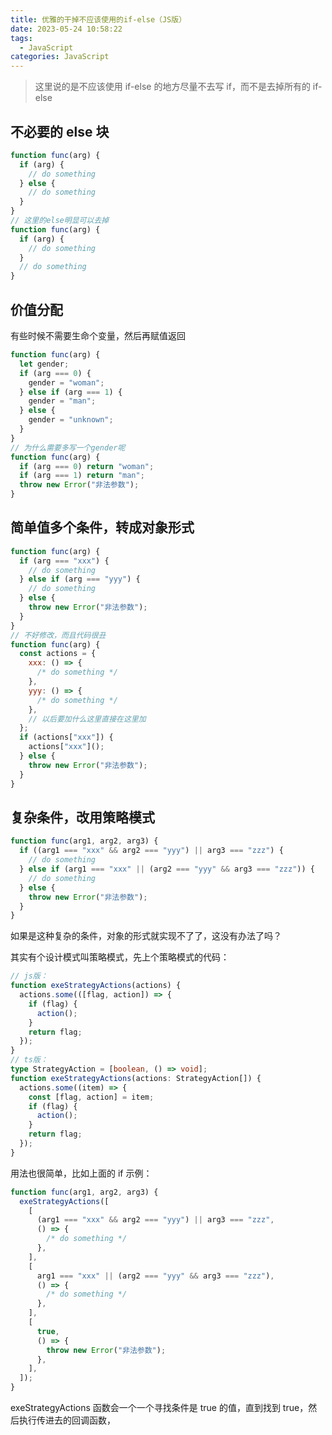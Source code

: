 ```yaml
---
title: 优雅的干掉不应该使用的if-else（JS版）
date: 2023-05-24 10:58:22
tags:
  - JavaScript
categories: JavaScript
---
```


> 这里说的是不应该使用 if-else 的地方尽量不去写 if，而不是去掉所有的 if-else

## 不必要的 else 块

```js
function func(arg) {
  if (arg) {
    // do something
  } else {
    // do something
  }
}
// 这里的else明显可以去掉
function func(arg) {
  if (arg) {
    // do something
  }
  // do something
}
```

## 价值分配

有些时候不需要生命个变量，然后再赋值返回

```js
function func(arg) {
  let gender;
  if (arg === 0) {
    gender = "woman";
  } else if (arg === 1) {
    gender = "man";
  } else {
    gender = "unknown";
  }
}
// 为什么需要多写一个gender呢
function func(arg) {
  if (arg === 0) return "woman";
  if (arg === 1) return "man";
  throw new Error("非法参数");
}
```

## 简单值多个条件，转成对象形式

```js
function func(arg) {
  if (arg === "xxx") {
    // do something
  } else if (arg === "yyy") {
    // do something
  } else {
    throw new Error("非法参数");
  }
}
// 不好修改，而且代码很丑
function func(arg) {
  const actions = {
    xxx: () => {
      /* do something */
    },
    yyy: () => {
      /* do something */
    },
    // 以后要加什么这里直接在这里加
  };
  if (actions["xxx"]) {
    actions["xxx"]();
  } else {
    throw new Error("非法参数");
  }
}
```

## 复杂条件，改用策略模式

```js
function func(arg1, arg2, arg3) {
  if ((arg1 === "xxx" && arg2 === "yyy") || arg3 === "zzz") {
    // do something
  } else if (arg1 === "xxx" || (arg2 === "yyy" && arg3 === "zzz")) {
    // do something
  } else {
    throw new Error("非法参数");
  }
}
```

如果是这种复杂的条件，对象的形式就实现不了了，这没有办法了吗？

其实有个设计模式叫策略模式，先上个策略模式的代码：

```ts
// js版：
function exeStrategyActions(actions) {
  actions.some(([flag, action]) => {
    if (flag) {
      action();
    }
    return flag;
  });
}
// ts版：
type StrategyAction = [boolean, () => void];
function exeStrategyActions(actions: StrategyAction[]) {
  actions.some((item) => {
    const [flag, action] = item;
    if (flag) {
      action();
    }
    return flag;
  });
}
```

用法也很简单，比如上面的 if 示例：

```js
function func(arg1, arg2, arg3) {
  exeStrategyActions([
    [
      (arg1 === "xxx" && arg2 === "yyy") || arg3 === "zzz",
      () => {
        /* do something */
      },
    ],
    [
      arg1 === "xxx" || (arg2 === "yyy" && arg3 === "zzz"),
      () => {
        /* do something */
      },
    ],
    [
      true,
      () => {
        throw new Error("非法参数");
      },
    ],
  ]);
}
```

exeStrategyActions 函数会一个一个寻找条件是 true 的值，直到找到 true，然后执行传进去的回调函数，

